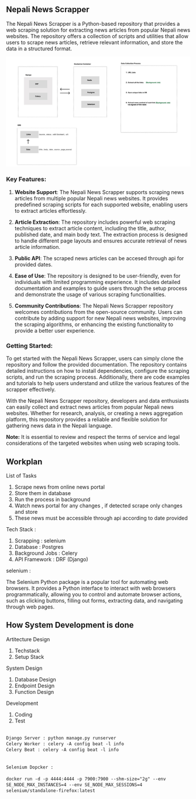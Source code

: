 ## Nepali News Scrapper

The Nepali News Scrapper is a Python-based repository that provides a web scraping solution for extracting news articles from popular Nepali news websites. The repository offers a collection of scripts and utilities that allow users to scrape news articles, retrieve relevant information, and store the data in a structured format.


![Design](./NewsScrapperArtitectureDesign.jpg)


### Key Features:

1. **Website Support**: The Nepali News Scrapper supports scraping news articles from multiple popular Nepali news websites. It provides predefined scraping scripts for each supported website, enabling users to extract articles effortlessly.

2. **Article Extraction**: The repository includes powerful web scraping techniques to extract article content, including the title, author, published date, and main body text. The extraction process is designed to handle different page layouts and ensures accurate retrieval of news article information.

3. **Public API**: The scraped news articles can be accesed through api for provided dates.

5. **Ease of Use**: The repository is designed to be user-friendly, even for individuals with limited programming experience. It includes detailed documentation and examples to guide users through the setup process and demonstrate the usage of various scraping functionalities.

6. **Community Contributions**: The Nepali News Scrapper repository welcomes contributions from the open-source community. Users can contribute by adding support for new Nepali news websites, improving the scraping algorithms, or enhancing the existing functionality to provide a better user experience.

### Getting Started:

To get started with the Nepali News Scrapper, users can simply clone the repository and follow the provided documentation. The repository contains detailed instructions on how to install dependencies, configure the scraping scripts, and run the scraping process. Additionally, there are code examples and tutorials to help users understand and utilize the various features of the scrapper effectively.

With the Nepali News Scrapper repository, developers and data enthusiasts can easily collect and extract news articles from popular Nepali news websites. Whether for research, analysis, or creating a news aggregation platform, this repository provides a reliable and flexible solution for gathering news data in the Nepali language.

**Note:** It is essential to review and respect the terms of service and legal considerations of the targeted websites when using web scraping tools.


## Workplan 

List of Tasks 

1. Scrape news from online news portal 
2. Store them in database 
3. Run the process in background 
4. Watch news portal for any changes , if detected scrape only changes  and store 
5. These news must be accessible through api according to date provided 

Tech Stack :

1. Scrapping : selenium
2. Database : Postgres 
3. Background Jobs : Celery 
4. API Framework : DRF (Django)

selenium :

The Selenium Python package is a popular tool for automating web browsers. It provides a Python interface to interact with web browsers programmatically, allowing you to control and automate browser actions, such as clicking buttons, filling out forms, extracting data, and navigating through web pages.



## How System Development is done 


Artitecture Design 

1. Techstack 
2. Setup Stack

System Design 

1. Database Design
2. Endpoint Design 
3. Function Design 

Development 

1. Coding  
2. Test



```

Django Server : python manage.py runserver
Celery Worker : celery -A config beat -l info
Celery Beat : celery -A config beat -l info


Selenium Dopcker : 

docker run -d -p 4444:4444 -p 7900:7900 --shm-size="2g" --env SE_NODE_MAX_INSTANCES=4 --env SE_NODE_MAX_SESSIONS=4  selenium/standalone-firefox:latest




```

